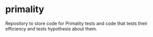 primality
=========

Repository to store code for Primality tests and code that tests their efficiency and tests hypothesis about them.
